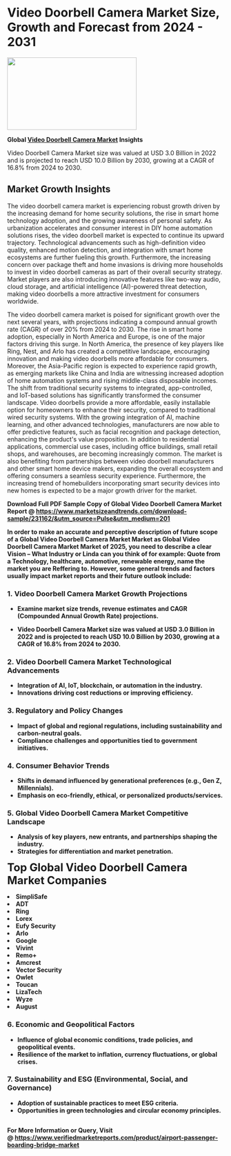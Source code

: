 <H1>Video Doorbell Camera Market Size, Growth and Forecast from 2024 - 2031</H1><img class="aligncenter size-medium wp-image-584254" src="https://thirdeyenews.in/wp-content/uploads/2024/09/Global-Market-Research-300x168.jpeg" alt="" width="300" height="168" /><p><strong>Global&nbsp;<a href="https://www.marketsizeandtrends.com/download-sample/231162/&amp;utm_source=Pulse&amp;utm_medium=201">Video Doorbell Camera Market</a> Insights</strong></p><p>Video Doorbell Camera Market size was valued at USD 3.0 Billion in 2022 and is projected to reach USD 10.0 Billion by 2030, growing at a CAGR of 16.8% from 2024 to 2030.</p><p><h2>Market Growth Insights</h2> <p>The video doorbell camera market is experiencing robust growth driven by the increasing demand for home security solutions, the rise in smart home technology adoption, and the growing awareness of personal safety. As urbanization accelerates and consumer interest in DIY home automation solutions rises, the video doorbell market is expected to continue its upward trajectory. Technological advancements such as high-definition video quality, enhanced motion detection, and integration with smart home ecosystems are further fueling this growth. Furthermore, the increasing concern over package theft and home invasions is driving more households to invest in video doorbell cameras as part of their overall security strategy. Market players are also introducing innovative features like two-way audio, cloud storage, and artificial intelligence (AI)-powered threat detection, making video doorbells a more attractive investment for consumers worldwide.</p> <p><strong></strong></p> <p>The video doorbell camera market is poised for significant growth over the next several years, with projections indicating a compound annual growth rate (CAGR) of over 20% from 2024 to 2030. The rise in smart home adoption, especially in North America and Europe, is one of the major factors driving this surge. In North America, the presence of key players like Ring, Nest, and Arlo has created a competitive landscape, encouraging innovation and making video doorbells more affordable for consumers. Moreover, the Asia-Pacific region is expected to experience rapid growth, as emerging markets like China and India are witnessing increased adoption of home automation systems and rising middle-class disposable incomes. The shift from traditional security systems to integrated, app-controlled, and IoT-based solutions has significantly transformed the consumer landscape. Video doorbells provide a more affordable, easily installable option for homeowners to enhance their security, compared to traditional wired security systems. With the growing integration of AI, machine learning, and other advanced technologies, manufacturers are now able to offer predictive features, such as facial recognition and package detection, enhancing the product's value proposition. In addition to residential applications, commercial use cases, including office buildings, small retail shops, and warehouses, are becoming increasingly common. The market is also benefiting from partnerships between video doorbell manufacturers and other smart home device makers, expanding the overall ecosystem and offering consumers a seamless security experience. Furthermore, the increasing trend of homebuilders incorporating smart security devices into new homes is expected to be a major growth driver for the market. <p><strong></p><p><span class=""><strong>Download Full PDF Sample Copy of Global Video Doorbell Camera Market Report</strong> @ <a href="https://www.marketsizeandtrends.com/download-sample/231162/&amp;utm_source=Pulse&amp;utm_medium=201" target="_blank">https://www.marketsizeandtrends.com/download-sample/231162/&amp;utm_source=Pulse&amp;utm_medium=201</a></span></p><p>In order to make an accurate and perceptive description of future scope of a Global&nbsp;Video Doorbell Camera Market Market as Global&nbsp;Video Doorbell Camera Market Market of 2025, you need to describe a clear Vision &ndash; What Industry or Linda can you think of for example: Quote from a Technology, healthcare, automotive, renewable energy, name the market you are Reffering to. However, some general trends and factors usually impact market reports and their future outlook include:</p><h3>1.&nbsp;<strong>Video Doorbell Camera Market Growth Projections</strong></h3><ul><li>Examine market size trends, revenue estimates and CAGR (Compounded Annual Growth Rate) projections.</li><li><p>Video Doorbell Camera Market size was valued at USD 3.0 Billion in 2022 and is projected to reach USD 10.0 Billion by 2030, growing at a CAGR of 16.8% from 2024 to 2030.</p></li></ul><h3>2.&nbsp;<strong>Video Doorbell Camera Market Technological Advancements</strong></h3><ul><li>Integration of AI, IoT, blockchain, or automation in the industry.</li><li>Innovations driving cost reductions or improving efficiency.</li></ul><h3>3.&nbsp;<strong>Regulatory and Policy Changes</strong></h3><ul><li>Impact of global and regional regulations, including sustainability and carbon-neutral goals.</li><li>Compliance challenges and opportunities tied to government initiatives.</li></ul><h3>4.&nbsp;<strong>Consumer Behavior Trends</strong></h3><ul><li>Shifts in demand influenced by generational preferences (e.g., Gen Z, Millennials).</li><li>Emphasis on eco-friendly, ethical, or personalized products/services.</li></ul><h3>5.&nbsp;<strong>Global Video Doorbell Camera Market Competitive Landscape</strong></h3><ul><li>Analysis of key players, new entrants, and partnerships shaping the industry.</li><li>Strategies for differentiation and market penetration.</li></ul><p data-pm-slice="1 1 []"><span style="color: inherit; font-family: inherit; font-size: 25px;">Top Global Video Doorbell Camera Market Companies</span></p><div class="" data-test-id=""><p><li>SimpliSafe</li><li> ADT</li><li> Ring</li><li> Lorex</li><li> Eufy Security</li><li> Arlo</li><li> Google</li><li> Vivint</li><li> Remo+</li><li> Amcrest</li><li> Vector Security</li><li> Owlet</li><li> Toucan</li><li> LizaTech</li><li> Wyze</li><li> August</li></p></div><h3>6.&nbsp;<strong>Economic and Geopolitical Factors</strong></h3><ul><li>Influence of global economic conditions, trade policies, and geopolitical events.</li><li>Resilience of the market to inflation, currency fluctuations, or global crises.</li></ul><h3>7.&nbsp;<strong>Sustainability and ESG (Environmental, Social, and Governance)</strong></h3><ul><li>Adoption of sustainable practices to meet ESG criteria.</li><li>Opportunities in green technologies and circular economy principles.</li></ul><h2><strong style="font-size: 14px;">For More Information or Query, Visit @&nbsp;</strong><a style="background-color: #ffffff; font-size: 14px;" href="https://www.marketsizeandtrends.com/report/video-doorbell-camera-market/" target="_blank">https://www.verifiedmarketreports.com/product/airport-passenger-boarding-bridge-market</a></h2>